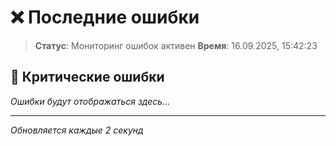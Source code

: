 # ❌ Последние ошибки

> **Статус**: Мониторинг ошибок активен
> **Время**: 16.09.2025, 15:42:23

## 🚨 Критические ошибки

*Ошибки будут отображаться здесь...*

---
*Обновляется каждые 2 секунд*
